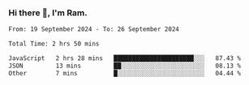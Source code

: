 ### Hi there 👋, I'm Ram.

<!--START_SECTION:waka-->

```txt
From: 19 September 2024 - To: 26 September 2024

Total Time: 2 hrs 50 mins

JavaScript   2 hrs 28 mins   ██████████████████████░░░   87.43 %
JSON         13 mins         ██░░░░░░░░░░░░░░░░░░░░░░░   08.13 %
Other        7 mins          █░░░░░░░░░░░░░░░░░░░░░░░░   04.44 %
```

<!--END_SECTION:waka-->
